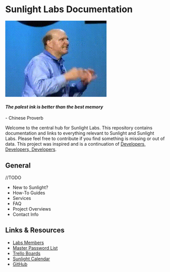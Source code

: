 # Sunlight Labs Documentation

[![This is for developers](assets/developers-developers-developers.gif)](https://www.youtube.com/watch?v=Vhh_GeBPOhs)

#### _The palest ink is better than the best memory_ 

\- Chinese Proverb    

Welcome to the central hub for Sunlight Labs. This repository contains documentation and links to everything relevant to Sunlight and Sunlight Labs. Please feel free to contribute if you find something is missing or out of data. This project was inspired and is a continuation of [Developers, Developers, Developers](https://gitlab.sunlightlabs.com/labs/developers-developers-developers/tree/master).

## General

//TODO

- New to Sunlight?
- How-To Guides
- Services
- FAQ
- Project Overviews
- Contact Info

## Links & Resources

- [Labs Members](https://gitlab.sunlightlabs.com/labs/sunlightlabs-docs/tree/master/whoiswho/)
- [Master Password List](https://gitlab.sunlightlabs.com/sunlight/passwords/wikis/home)
- [Trello Boards](https://trello.com/sunlightlabs)
- [Sunlight Calendar](https://calendar.google.com/calendar/embed?src=sunlightfoundation%40gmail.com&ctz=America/New_York)
- [GitHub](https://github.com/sunlightlabs)
